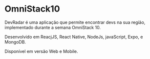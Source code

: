 # OmniStack10

DevRadar é uma aplicação que permite encontrar devs na sua região, implementado durante a semana OmniStack 10.

Desenvolvido em ReacjJS, React Native, NodeJs, javaScript, Expo, e MongoDB.

Disponível em versão Web e Mobile.
